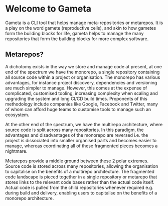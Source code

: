# Welcome to Gameta

Gameta is a CLI tool that helps manage meta-repositories or metarepos. 
It is a play on the word gamete (reproductive cells), and akin to how 
gametes form the building blocks for life, gameta helps to manage the
many repositories that form the building blocks for more complex 
software.

## Metarepos?

A dichotomy exists in the way we store and manage code at present, at
one end of the spectrum we have the monorepo, a single repository 
containing all source code within a project or organisation. The 
monorepo has various advantages, for instance project discovery,
dependencies and versioning are much simpler to manage. However, this
comes at the expense of complicated, customised tooling, increasing 
complexity when scaling and upgrading the system and long CI/CD build
times. Proponents of this methodology include companies like Google, 
Facebook and Twitter, many of whom can afford huge teams to customise
tools to manage such an ecosystem.

At the other end of the spectrum, we have the multirepo architecture, 
where source code is split across many repositories. In this paradigm,
the advantages and disadvantages of the monorepo are reversed i.e. 
the project is dissociated into smaller organised parts and becomes 
easier to manage, whereas coordinating all of these fragmented pieces
becomes a nightmare.

Metarepos provide a middle ground between these 2 polar extremes. Source
code is stored across many repositories, allowing the organisation to
capitalise on the benefits of a multirepo architecture. The fragmented 
code landscape is pieced together in a single repository or metarepo
that stores links to the relevant code bases rather than the actual code
itself. Actual code is pulled from the child repositories whenever required
e.g. during build and delivery, enabling users to capitalise on the benefits
of a monorepo architecture.
